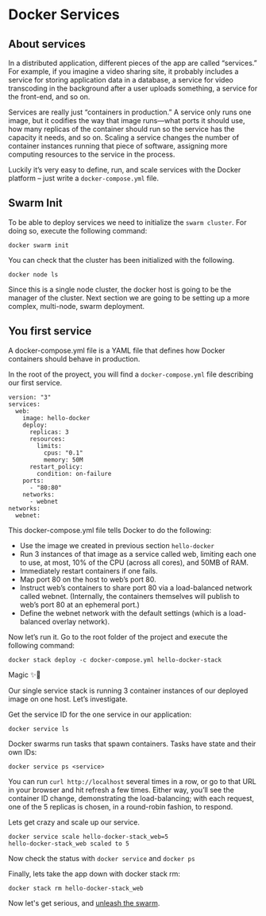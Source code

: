 # Docker Services


## About services
In a distributed application, different pieces of the app are called “services.” For example, if you imagine a video sharing site, it probably includes a service for storing application data in a database, a service for video transcoding in the background after a user uploads something, a service for the front-end, and so on.

Services are really just “containers in production.” A service only runs one image, but it codifies the way that image runs—what ports it should use, how many replicas of the container should run so the service has the capacity it needs, and so on. Scaling a service changes the number of container instances running that piece of software, assigning more computing resources to the service in the process.

Luckily it’s very easy to define, run, and scale services with the Docker platform – just write a `docker-compose.yml` file.



## Swarm Init 

To be able to deploy services we need to initialize the `swarm cluster`. For doing so, execute the following command: 

```
docker swarm init
```

You can check that the cluster has been initialized with the following.

```
docker node ls
```

Since this is a single node cluster, the docker host is going to be the manager of the cluster. Next section we are going to be setting up a more complex, multi-node, swarm deployment. 

## You first service

A docker-compose.yml file is a YAML file that defines how Docker containers should behave in production.

In the root of the proyect, you will find a `docker-compose.yml` file describing our first service. 

```
version: "3"
services:
  web:
    image: hello-docker
    deploy:
      replicas: 3
      resources:
        limits:
          cpus: "0.1"
          memory: 50M
      restart_policy:
        condition: on-failure
    ports:
      - "80:80"
    networks:
      - webnet
networks:
  webnet:
```

This docker-compose.yml file tells Docker to do the following:

* Use the image we created in previous section `hello-docker` 
* Run 3 instances of that image as a service called web, limiting each one to use, at most, 10% of the CPU (across all cores), and 50MB of RAM.
* Immediately restart containers if one fails.
* Map port 80 on the host to web’s port 80.
* Instruct web’s containers to share port 80 via a load-balanced network called webnet. (Internally, the containers themselves will publish to web’s port 80 at an ephemeral port.)
* Define the webnet network with the default settings (which is a load-balanced overlay network).


Now let’s run it. Go to the root folder of the project and execute the following command: 

```
docker stack deploy -c docker-compose.yml hello-docker-stack
```

Magic ✨🐳

Our single service stack is running 3 container instances of our deployed image on one host. Let’s investigate.

Get the service ID for the one service in our application:

```
docker service ls
```

Docker swarms run tasks that spawn containers. Tasks have state and their own IDs:
```
docker service ps <service>
```

You can run `curl http://localhost` several times in a row, or go to that URL in your browser and hit refresh a few times. Either way, you’ll see the container ID change, demonstrating the load-balancing; with each request, one of the 5 replicas is chosen, in a round-robin fashion, to respond.

Lets get crazy and scale up our service.

```
docker service scale hello-docker-stack_web=5
hello-docker-stack_web scaled to 5
```

Now check the status with `docker service` and `docker ps`

Finally, lets take the app down with docker stack rm:

```
docker stack rm hello-docker-stack_web
```

Now let's get serious, and [unleash the swarm](https://github.com/bitlogic/hello-docker/tree/master/4-docker-swarm).
